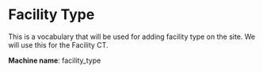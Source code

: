 # Facility Type
This is a vocabulary that will be used for adding facility type on the site. We will use this for the Facility CT.

**Machine name**: facility_type